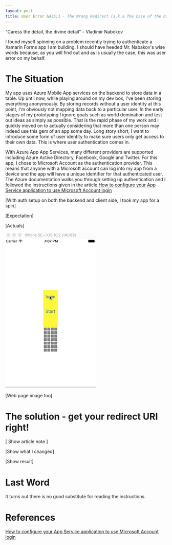 ```yaml
---
layout: post
title: User Error &#35;1 - The Wrong Redirect (a.k.a The Case of the Disappearing Auth Dialog)
---
```


"Caress the detail, the divine detail" - Vladimir Nabokov

I found myself spinning on a problem recently trying to authenticate a Xamarin Forms app I am building. I should have heeded Mr. Nabakov's wise words because, as you will find out and as is usually the case, this was user error on my behalf. 

# The Situation #
My app uses Azure Mobile App services on the backend to store data in a table. Up until now, while playing around on my dev box, I've been storing everything anonymously. By storing records without a user identity at this point, I'm obviously not mapping data back to a particular user. In the early stages of my prototyping I ignore goals such as world domination and test out ideas as simply as possible. That is the rapid phase of my work and I quickly moved on to actually considering that more than one person may indeed use this gem of an app some day. Long story short, I want to introduce some form of user identity to make sure users only get access to their own data. This is where user authentication comes in. 

 With Azure App App Services, many different providers are supported including Azure Active Directory, Facebook, Google and Twitter. For this app, I chose to Microsoft Account as the authentication provider. This means that anyone with a Microsoft account can log into my app from a device and the app will have a unique identifier for that authenticated user. The Azure documentation walks you through setting up authentication and I followed the instructions given in the article [How to configure your App Service application to use Microsoft Account login](https://docs.microsoft.com/en-us/azure/app-service-mobile/app-service-mobile-how-to-configure-microsoft-authentication)


[With auth setup on both the backend and client side, I took my app for a spin]

[Expectation]

[Actuals]

![Authentication dialog disappearing](/images/auth-dialog-disappears.gif)

[Web page image too]

# The solution - get your redirect URI right! #

[ Show article note ]

[Show what I changed]

[Show result]




# Last Word #
It turns out there is no good substitute for reading the instructions. 

# References #
[How to configure your App Service application to use Microsoft Account login](https://docs.microsoft.com/en-us/azure/app-service-mobile/app-service-mobile-how-to-configure-microsoft-authentication)
